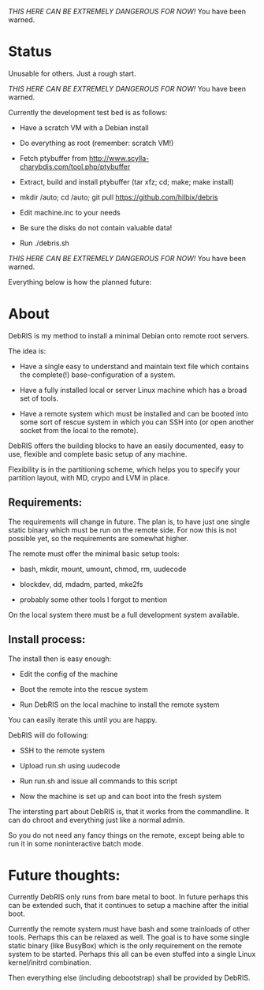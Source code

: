 *THIS HERE CAN BE EXTREMELY DANGEROUS FOR NOW!* You have been warned.

Status
======

Unusable for others.  Just a rough start.

*THIS HERE CAN BE EXTREMELY DANGEROUS FOR NOW!* You have been warned.

Currently the development test bed is as follows:

- Have a scratch VM with a Debian install

- Do everything as root (remember: scratch VM!)

- Fetch ptybuffer from http://www.scylla-charybdis.com/tool.php/ptybuffer

- Extract, build and install ptybuffer (tar xfz; cd; make; make install)

- mkdir /auto; cd /auto; git pull https://github.com/hilbix/debris

- Edit machine.inc to your needs

- Be sure the disks do not contain valuable data!

- Run ./debris.sh

*THIS HERE CAN BE EXTREMELY DANGEROUS FOR NOW!* You have been warned.

Everything below is how the planned future:

About
=====

DebRIS is my method to install a minimal Debian onto remote
root servers.

The idea is:

- Have a single easy to understand and maintain text file
  which contains the complete(!) base-configuration of a system.

- Have a fully installed local or server Linux machine which 
  has a broad set of tools.

- Have a remote system which must be installed and can be booted
  into some sort of rescue system in which you can SSH into
  (or open another socket from the local to the remote).

DebRIS offers the building blocks to have an easily documented,
easy to use, flexible and complete basic setup of any machine.

Flexibility is in the partitioning scheme, which helps you to specify
your partition layout, with MD, crypo and LVM in place.


Requirements:
-------------

The requirements will change in future.  The plan is, to have just
one single static binary which must be run on the remote side.
For now this is not possible yet, so the requirements are somewhat
higher.

The remote must offer the minimal basic setup tools:

- bash, mkdir, mount, umount, chmod, rm, uudecode

- blockdev, dd, mdadm, parted, mke2fs

- probably some other tools I forgot to mention

On the local system there must be a full development system available.


Install process:
----------------

The install then is easy enough:

- Edit the config of the machine

- Boot the remote into the rescue system

- Run DebRIS on the local machine to install the remote system

You can easily iterate this until you are happy.
 
DebRIS will do following:

- SSH to the remote system

- Upload run.sh using uudecode

- Run run.sh and issue all commands to this script

- Now the machine is set up and can boot into the fresh system

The intersting part about DebRIS is, that it works from the commandline.
It can do chroot and everything just like a normal admin.

So you do not need any fancy things on the remote, except being able to
run it in some noninteractive batch mode.


Future thoughts:
================

Currently DebRIS only runs from bare metal to boot.  In future perhaps
this can be extended such, that it continues to setup a machine after
the initial boot.

Currently the remote system must have bash and some trainloads of other
tools.  Perhaps this can be relaxed as well.  The goal is to have some
single static binary (like BusyBox) which is the only requirement on
the remote system to be started.  Perhaps this all can be even stuffed
into a single Linux kernel/initrd combination.

Then everything else (including debootstrap) shall be provided by DebRIS.

